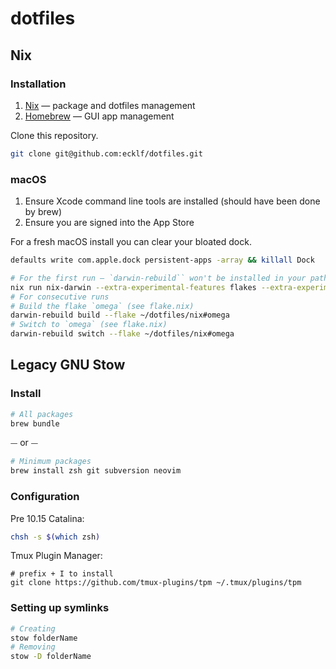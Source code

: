# dotfiles

## Nix

### Installation

1. [Nix](https://nixos.org/download) — package and dotfiles management
2. [Homebrew](https://brew.sh) — GUI app management

Clone this repository.

```sh
git clone git@github.com:ecklf/dotfiles.git
```

### macOS

1. Ensure Xcode command line tools are installed (should have been done by brew)
2. Ensure you are signed into the App Store

For a fresh macOS install you can clear your bloated dock.

```sh
defaults write com.apple.dock persistent-apps -array && killall Dock
```

```sh
# For the first run — `darwin-rebuild`` won't be installed in your path yet
nix run nix-darwin --extra-experimental-features flakes --extra-experimental-features nix-command -- switch --flake ~/dotfiles/nix#omega
# For consecutive runs
# Build the flake `omega` (see flake.nix)
darwin-rebuild build --flake ~/dotfiles/nix#omega
# Switch to `omega` (see flake.nix)
darwin-rebuild switch --flake ~/dotfiles/nix#omega
```

## Legacy GNU Stow

### Install

```sh
# All packages
brew bundle
```

⏤ or ⏤

```sh
# Minimum packages
brew install zsh git subversion neovim
```

### Configuration

Pre 10.15 Catalina:

```sh
chsh -s $(which zsh)
```

Tmux Plugin Manager:

```shell
# prefix + I to install
git clone https://github.com/tmux-plugins/tpm ~/.tmux/plugins/tpm
```

### Setting up symlinks

```sh
# Creating 
stow folderName 
# Removing
stow -D folderName 

```
